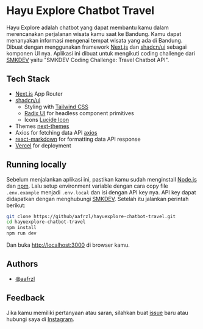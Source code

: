 # Hayu Explore Chatbot Travel

Hayu Explore adalah chatbot yang dapat membantu kamu dalam merencanakan perjalanan wisata kamu saat ke Bandung. Kamu dapat menanyakan informasi mengenai tempat wisata yang ada di Bandung. Dibuat dengan menggunakan framework [Next.js](https://nextjs.org) dan [shadcn/ui](https://ui.shadcn.com) sebagai komponen UI nya. Aplikasi ini dibuat untuk mengikuti coding challenge dari [SMKDEV](https://smk.dev) yaitu "SMKDEV Coding Challenge: Travel Chatbot API".

## Tech Stack

- [Next.js](https://nextjs.org) App Router
- [shadcn/ui](https://ui.shadcn.com)
  - Styling with [Tailwind CSS](https://tailwindcss.com)
  - [Radix UI](https://radix-ui.com) for headless component primitives
  - Icons [Lucide Icon](https://lucide.dev/)
- Themes [next-themes](https://github.com/pacocoursey/next-themes)
- Axios for fetching data API [axios](https://axios-http.com/)
- [react-markdown](https://remarkjs.github.io/react-markdown/) for formatting data API response
- [Vercel](https://vercel.com) for deployment

## Running locally

Sebelum menjalankan aplikasi ini, pastikan kamu sudah menginstall [Node.js](https://nodejs.org/en/) dan [npm](https://www.npmjs.com/). Lalu setup environment variable dengan cara copy file `.env.example` menjadi `.env.local` dan isi dengan API key nya. API key dapat didapatkan dengan menghubungi [SMKDEV](https://smk.dev). Setelah itu jalankan perintah berikut:

```sh
git clone https://github/aafrzl/hayuexplore-chatbot-travel.git
cd hayuexplore-chatbot-travel
npm install
npm run dev
```

Dan buka [http://localhost:3000](http://localhost:3000) di browser kamu.
## Authors

- [@aafrzl](https://www.github.com/aafrzl)
## Feedback

Jika kamu memiliki pertanyaan atau saran, silahkan buat [issue](https://github/aafrzl/hayu-explore-chatbot-travel/issues) baru atau hubungi saya di [Instagram](https://www.instagram.com/aafrzl/).

